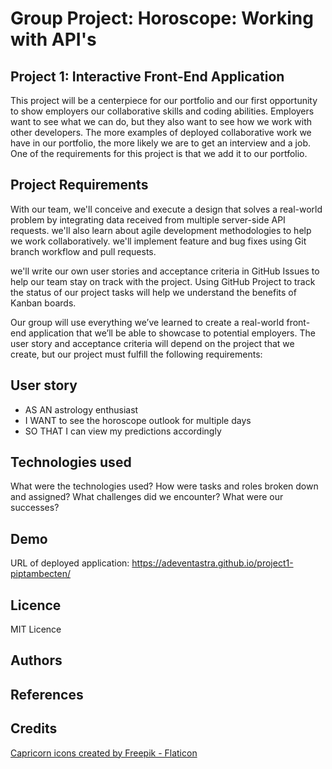 # Group Project: Horoscope: Working with API's

## Project 1: Interactive Front-End Application
This project will be a centerpiece for our portfolio and our first opportunity to show employers our collaborative skills and coding abilities. Employers want to see what we can do, but they also want to see how we work with other developers. The more examples of deployed collaborative work we have in our portfolio, the more likely we are to get an interview and a job. One of the requirements for this project is that we add it to our portfolio.

## Project Requirements
With our team, we'll conceive and execute a design that solves a real-world problem by integrating data received from multiple server-side API requests. we'll also learn about agile development methodologies to help we work collaboratively. we'll implement feature and bug fixes using Git branch workflow and pull requests.

we'll write our own user stories and acceptance criteria in GitHub Issues to help our team stay on track with the project. Using GitHub Project to track the status of our project tasks will help we understand the benefits of Kanban boards.

Our group will use everything we’ve learned to create a real-world front-end application that we’ll be able to showcase to potential employers. The user story and acceptance criteria will depend on the project that we create, but our project must fulfill the following requirements:


## User story 
* AS AN astrology enthusiast
* I WANT to see the horoscope outlook for multiple days
* SO THAT I can view my predictions accordingly

## Technologies used
What were the technologies used? How were tasks and roles broken down and assigned? What challenges did we encounter? What were our successes?

## Demo

<!-- screenshot and URL -->
URL of deployed application:
https://adeventastra.github.io/project1-piptambecten/

## Licence
MIT Licence

## Authors

## References

## Credits



<a href="https://www.flaticon.com/free-icons/capricorn" title="capricorn icons">Capricorn icons created by Freepik - Flaticon</a>